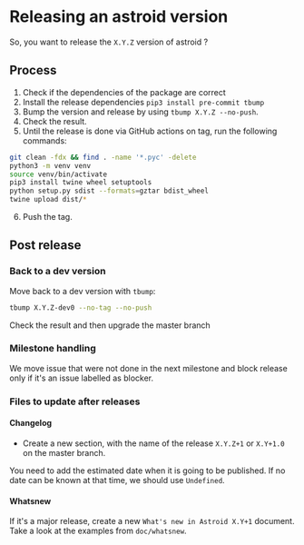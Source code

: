 # Releasing an astroid version

So, you want to release the `X.Y.Z` version of astroid ?

## Process

1. Check if the dependencies of the package are correct
2. Install the release dependencies `pip3 install pre-commit tbump`
3. Bump the version and release by using `tbump X.Y.Z --no-push`.
4. Check the result.
5. Until the release is done via GitHub actions on tag, run the following commands:

```bash
git clean -fdx && find . -name '*.pyc' -delete
python3 -m venv venv
source venv/bin/activate
pip3 install twine wheel setuptools
python setup.py sdist --formats=gztar bdist_wheel
twine upload dist/*
```

6. Push the tag.

## Post release

### Back to a dev version

Move back to a dev version with `tbump`:

```bash
tbump X.Y.Z-dev0 --no-tag --no-push
```

Check the result and then upgrade the master branch

### Milestone handling

We move issue that were not done in the next milestone and block release only if it's an
issue labelled as blocker.

### Files to update after releases

#### Changelog

- Create a new section, with the name of the release `X.Y.Z+1` or `X.Y+1.0` on the
  master branch.

You need to add the estimated date when it is going to be published. If no date can be
known at that time, we should use `Undefined`.

#### Whatsnew

If it's a major release, create a new `What's new in Astroid X.Y+1` document. Take a
look at the examples from `doc/whatsnew`.
